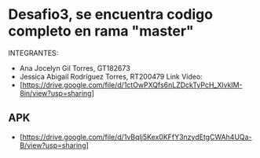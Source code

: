 # Desafio3, se encuentra codigo completo en rama "master"
INTEGRANTES: 
- Ana Jocelyn Gil Torres, GT182673
- Jessica Abigail Rodríguez Torres, RT200479
Link Vídeo:
- [https://drive.google.com/file/d/1ctOwPXQfs6nLZDckTyPcH_XlvkIM-8in/view?usp=sharing]
## APK
- [https://drive.google.com/file/d/1vBqIj5Kex0KFfY3nzydEtgCWAh4UQa-B/view?usp=sharing]
